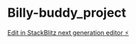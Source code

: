 # Billy-buddy_project

[Edit in StackBlitz next generation editor ⚡️](https://stackblitz.com/~/github.com/Harsha5147/Billy-buddy_project)